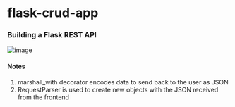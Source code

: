 # flask-crud-app

### Building a Flask REST API

![image](https://user-images.githubusercontent.com/39857587/162558242-1813cac6-7a6f-46df-ad2d-ac90e9213c11.png)


#### Notes
  1. marshall_with decorator encodes data to send back to the user as JSON
  2. RequestParser is used to create new objects with the JSON received from the frontend
